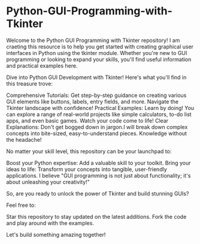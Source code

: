 # Python-GUI-Programming-with-Tkinter
Welcome to the Python GUI Programming with Tkinter repository!  I am craeting this resource is to help you get started with creating graphical user interfaces in Python using the tkinter module. Whether you're new to GUI programming or looking to expand your skills, you'll find useful information and practical examples here.

Dive into Python GUI Development with Tkinter!
Here's what you'll find in this treasure trove:

Comprehensive Tutorials: Get step-by-step guidance on creating various GUI elements like buttons, labels, entry fields, and more. Navigate the Tkinter landscape with confidence!
Practical Examples: Learn by doing! You can explore a range of real-world projects like simple calculators, to-do list apps, and even basic games. Watch your code come to life!
Clear Explanations: Don't get bogged down in jargon.I will break down complex concepts into bite-sized, easy-to-understand pieces. Knowledge without the headache!

No matter your skill level, this repository can be your launchpad to:

Boost your Python expertise: Add a valuable skill to your toolkit.
Bring your ideas to life: Transform your concepts into tangible, user-friendly applications.
I believe "GUI programming is not just about functionality; it's about unleashing your creativity!"

So, are you ready to unlock the power of Tkinter and build stunning GUIs?

Feel free to:

Star this repository to stay updated on the latest additions.
Fork the code and play around with the examples.

Let's build something amazing together!
